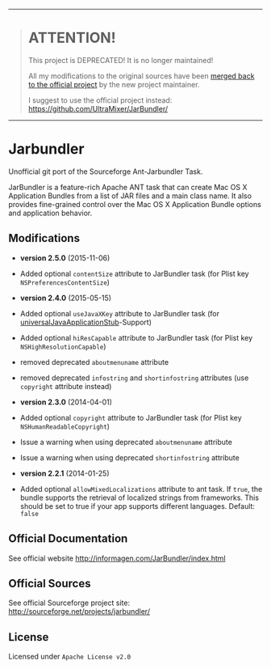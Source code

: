 ----

> ATTENTION!
> ==========
> 
> This project is DEPRECATED! It is no longer maintained!
> 
> All my modifications to the original sources have been [merged back to the official project](https://github.com/UltraMixer/JarBundler/commit/332aede630a8030eca397a729f706beaf3ff0676) by the new project maintainer.
> 
> I suggest to use the official project instead: https://github.com/UltraMixer/JarBundler/

----

Jarbundler
==========

Unofficial git port of the Sourceforge Ant-Jarbundler Task.

JarBundler is a feature-rich Apache ANT task that can create Mac OS X Application Bundles from a list of JAR files and a main class name. It also provides fine-grained control over the Mac OS X Application Bundle options and application behavior.


Modifications
-----

* **version 2.5.0** (2015-11-06)
 * Added optional `contentSize` attribute to JarBundler task (for Plist key `NSPreferencesContentSize`)

* **version 2.4.0** (2015-05-15)
 * Added optional `useJavaXKey` attribute to JarBundler task (for [universalJavaApplicationStub](https://github.com/tofi86/universalJavaApplicationStub)-Support)
 * Added optional `hiResCapable` attribute to JarBundler task (for Plist key `NSHighResolutionCapable`)
 * removed deprecated `aboutmenuname` attribute
 * removed deprecated `infostring` and `shortinfostring` attributes (use `copyright` attribute instead)

* **version 2.3.0** (2014-04-01)
 * Added optional `copyright` attribute to JarBundler task (for Plist key `NSHumanReadableCopyright`)
 * Issue a warning when using deprecated `aboutmenuname` attribute
 * Issue a warning when using deprecated `shortinfostring` attribute

* **version 2.2.1** (2014-01-25)
 * Added optional `allowMixedLocalizations` attribute to ant task. If `true`, the bundle supports the retrieval of localized strings from frameworks. This should be set to true if your app supports different languages. Default: `false`


Official Documentation
-----

See official website http://informagen.com/JarBundler/index.html


Official Sources
-----

See official Sourceforge project site: http://sourceforge.net/projects/jarbundler/


License
-----

Licensed under `Apache License v2.0`
